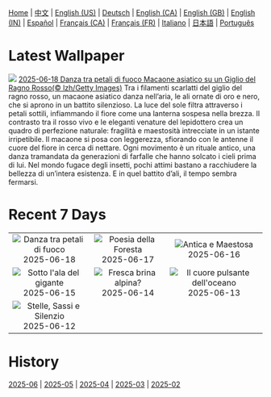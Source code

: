 [Home](../README.md) | [中文](zh-CN.md) | [English (US)](en-US.md) | [Deutsch](de-DE.md) | [English (CA)](en-CA.md) | [English (GB)](en-GB.md) | [English (IN)](en-IN.md) | [Español](es-ES.md) | [Français (CA)](fr-CA.md) | [Français (FR)](fr-FR.md) | [Italiano](it-IT.md) | [日本語](ja-JP.md) | [Português](pt-BR.md)

# Latest Wallpaper
![](https://www.bing.com/th?id=OHR.AsianSwallowtail_IT-IT6116114113_UHD.jpg)
[2025-06-18 Danza tra petali di fuoco Macaone asiatico su un Giglio del Ragno Rosso(© lzh/Getty Images)](https://www.bing.com/th?id=OHR.AsianSwallowtail_IT-IT6116114113_UHD.jpg)
Tra i filamenti scarlatti del giglio del ragno rosso, un macaone asiatico danza nell’aria, le ali ornate di oro e nero, che si aprono in un battito silenzioso. La luce del sole filtra attraverso i petali sottili, infiammando il fiore come una lanterna sospesa nella brezza. Il contrasto tra il rosso vivo e le eleganti venature del lepidottero crea un quadro di perfezione naturale: fragilità e maestosità intrecciate in un istante irripetibile. Il macaone si posa con leggerezza, sfiorando con le antenne il cuore del fiore in cerca di nettare. Ogni movimento è un rituale antico, una danza tramandata da generazioni di farfalle che hanno solcato i cieli prima di lui. Nel mondo fugace degli insetti, pochi attimi bastano a racchiudere la bellezza di un’intera esistenza. E in quel battito d’ali, il tempo sembra fermarsi.

# Recent 7 Days
|  |  |  |
|:---:|:---:|:---:|
| ![](https://www.bing.com/th?id=OHR.AsianSwallowtail_IT-IT6116114113_400x240.jpg "Danza tra petali di fuoco") 2025-06-18 | ![](https://www.bing.com/th?id=OHR.CumberlandOaks_IT-IT6066692502_400x240.jpg "Poesia della Foresta") 2025-06-17 | ![](https://www.bing.com/th?id=OHR.SeaTurtleBrazil_IT-IT6000717103_400x240.jpg "Antica e Maestosa") 2025-06-16 |
| ![](https://www.bing.com/th?id=OHR.RheaDad_IT-IT4866399219_400x240.jpg "Sotto l'ala del gigante") 2025-06-15 | ![](https://www.bing.com/th?id=OHR.DolomitiEstate_IT-IT5883847806_400x240.jpg "Fresca brina alpina?") 2025-06-14 | ![](https://www.bing.com/th?id=OHR.SanMiguelAzores_IT-IT5812547329_400x240.jpg "Il cuore pulsante dell'oceano") 2025-06-13 |
| ![](https://www.bing.com/th?id=OHR.BigBendChisos_IT-IT7015361266_400x240.jpg "Stelle, Sassi e Silenzio") 2025-06-12 |  |  |

# History
[2025-06](../archives/wallpaper/it-IT/w_2025_06.md) | [2025-05](../archives/wallpaper/it-IT/w_2025_05.md) | [2025-04](../archives/wallpaper/it-IT/w_2025_04.md) | [2025-03](../archives/wallpaper/it-IT/w_2025_03.md) | [2025-02](../archives/wallpaper/it-IT/w_2025_02.md)
